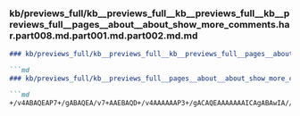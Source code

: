 ### kb/previews_full/kb__previews_full__kb__previews_full__kb__previews_full__pages__about__about_show_more_comments.har.part008.md.part001.md.part002.md.md

```md
### kb/previews_full/kb__previews_full__kb__previews_full__pages__about__about_show_more_comments.har.part008.md.part001.md.part002.md

```md
### kb/previews_full/kb__previews_full__pages__about__about_show_more_comments.har.part008.md.part001.md (part 002)

```md
+/v4ABAQEAP7+/gABAQEA/v7+AAEBAQD+/v4AAAAAAP3+/gACAQEAAAAAAAICAgABAwIA//8AAP///gABAgIA/wD+AAEA
```

```

```

```
